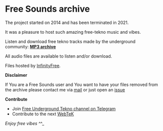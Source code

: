 # Free Sounds archive

The project started on 2014 and has been terminated in 2021. 

It was a pleasure to host such amazing free-tekno music and vibes.

Listen and download free tekno tracks made by the underground community: **[MP3 archive](https://mp3.free-tekno.com/)**

All audio files are available to listen and/or download.

Files hosted by [InfinityFree](https://www.infinityfree.com/).

**Disclaimer**

If You are a Free Sounds user and You want to have your files removed from the archive please contact me via [mail](mailto:fabrizio.salmi@gmail.com?subject=FreeSounds_Removal_Request) or just open an [issue](https://github.com/fabriziosalmi/freesounds-archive/issues) 

**Contribute**

- Join [Free Underground Tekno channel on Telegram](https://t.me/freeundergroundtekno)
- Contribute to the next [WebTeK](https://github.com/fabriziosalmi/webtek)

_Enjoy free vibes ^_^_
